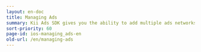 ```yaml
---
layout: en-doc
title: Managing Ads
summary: Kii Ads SDK gives you the ability to add multiple ads networks with only a few lines of client-side code. Networks are managed in real-time from the developer portal, so changing ad networks or adding new ones no longer requires you to update your client application.
sort-priority: 60
page-id: ios-managing_ads-en
old-url: /en/managing-ads
---
```

